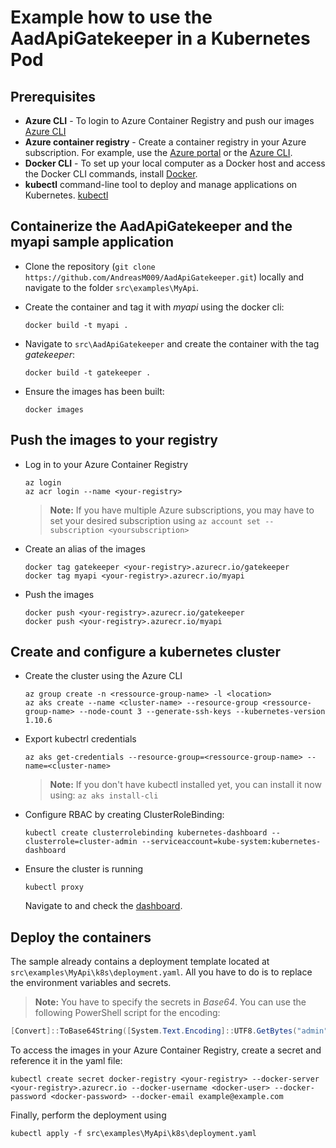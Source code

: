 # Example how to use the AadApiGatekeeper in a Kubernetes Pod

## Prerequisites

* **Azure CLI** - To login to Azure Container Registry and push our images [Azure CLI](https://docs.microsoft.com/en-us/cli/azure/install-azure-cli?view=azure-cli-latest)
* **Azure container registry** - Create a container registry in your Azure subscription. For example, use the [Azure portal](container-registry-get-started-portal.md) or the [Azure CLI](container-registry-get-started-azure-cli.md).
* **Docker CLI** - To set up your local computer as a Docker host and access the Docker CLI commands, install [Docker](https://docs.docker.com/engine/installation/).
* **kubectl** command-line tool to deploy and manage applications on Kubernetes. [kubectl](https://kubernetes.io/docs/tasks/tools/install-kubectl/)

## Containerize the AadApiGatekeeper and the myapi sample application

* Clone the repository (`git clone https://github.com/AndreasM009/AadApiGatekeeper.git`) locally and navigate to the folder `src\examples\MyApi`.
* Create the container and tag it with *myapi* using the docker cli:

    ```docker
    docker build -t myapi .
    ```

* Navigate to `src\AadApiGatekeeper` and create the container with the tag *gatekeeper*:

    ```docker
    docker build -t gatekeeper .
    ```

* Ensure the images has been built:

    ```docker
    docker images
    ```

## Push the images to your registry

* Log in to your Azure Container Registry

    ```docker
    az login
    az acr login --name <your-registry>
    ```
    > **Note:** If you have multiple Azure subscriptions, you may have to set your desired subscription using
    > `az account set --subscription <yoursubscription>`

* Create an alias of the images

    ```docker
    docker tag gatekeeper <your-registry>.azurecr.io/gatekeeper
    docker tag myapi <your-registry>.azurecr.io/myapi
    ```
* Push the images

    ```docker
    docker push <your-registry>.azurecr.io/gatekeeper
    docker push <your-registry>.azurecr.io/myapi
    ```

## Create and configure a kubernetes cluster

* Create the cluster using the Azure CLI

    ```docker
    az group create -n <ressource-group-name> -l <location>
    az aks create --name <cluster-name> --resource-group <ressource-group-name> --node-count 3 --generate-ssh-keys --kubernetes-version 1.10.6
    ```
* Export kubectrl credentials

    ```docker
    az aks get-credentials --resource-group=<ressource-group-name> --name=<cluster-name>
    ```
    > **Note:** If you don't have kubectl installed yet, you can install it now using: `az aks install-cli`

* Configure RBAC by creating ClusterRoleBinding:

    ```docker
    kubectl create clusterrolebinding kubernetes-dashboard --clusterrole=cluster-admin --serviceaccount=kube-system:kubernetes-dashboard
    ```
* Ensure the cluster is running

    ```docker
    kubectl proxy
    ```
    Navigate to and check the [dashboard](http://localhost:8001/api/v1/namespaces/kube-system/services/kubernetes-dashboard/proxy/#!/pod?namespace=default).

## Deploy the containers

The sample already contains a deployment template located at `src\examples\MyApi\k8s\deployment.yaml`. All you have to do is to replace the environment variables and secrets. 
> **Note:** You have to specify the secrets in *Base64*. You can use the following PowerShell script for the encoding:

```PowerShell
[Convert]::ToBase64String([System.Text.Encoding]::UTF8.GetBytes("admin"))
```

To access the images in your Azure Container Registry, create a secret and reference it in the yaml file:

```docker
kubectl create secret docker-registry <your-registry> --docker-server <your-registry>.azurecr.io --docker-username <docker-user> --docker-password <docker-password> --docker-email example@example.com
```

Finally, perform the deployment using

```docker
kubectl apply -f src\examples\MyApi\k8s\deployment.yaml
```